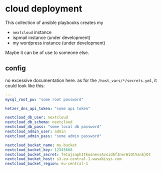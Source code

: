 # cloud deployment

This collection of ansible playbooks creates my
* `nextcloud` instance
* ispmail instance (under development)
* my wordpress instance (under development)

Maybe it can be of use to someone else.

## config

no excessive documentation here. as for the `/host_vars/*/secrets.yml`, it could look like this:
```yaml
---
mysql_root_pw: "some root password"

hetzer_dns_api_token: "some api token"

nextcloud_db_user: nextcloud
nextcloud_db_schema: nextcloud
nextcloud_db_pass: "some local db password"
nextcloud_admin_user: admin
nextcloud_admin_pass: "some admin password"

nextcloud_bucket_name: my-bucket
nextcloud_bucket_key: 12345668
nextcloud_bucket_secret: feCajsaphItkoanessAvsidAfInerWiOtVank}Ot
nextcloud_bucket_host: s3.eu-central-1.wasabisys.com
nextcloud_bucket_region: eu-central-1
```
